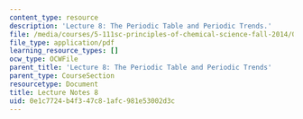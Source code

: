 ```yaml
---
content_type: resource
description: 'Lecture 8: The Periodic Table and Periodic Trends.'
file: /media/courses/5-111sc-principles-of-chemical-science-fall-2014/0e1c7724b4f347c81afc981e53002d3c_MIT5_111F14_Lec8.pdf
file_type: application/pdf
learning_resource_types: []
ocw_type: OCWFile
parent_title: 'Lecture 8: The Periodic Table and Periodic Trends'
parent_type: CourseSection
resourcetype: Document
title: Lecture Notes 8
uid: 0e1c7724-b4f3-47c8-1afc-981e53002d3c
---
```

